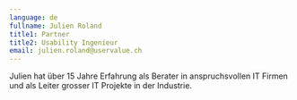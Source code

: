 ```yaml
---
language: de
fullname: Julien Roland
title1: Partner
title2: Usability Ingenieur
email: julien.roland@uservalue.ch
---
```

Julien hat über 15 Jahre Erfahrung als Berater in anspruchsvollen IT Firmen und als Leiter grosser IT Projekte in der Industrie.